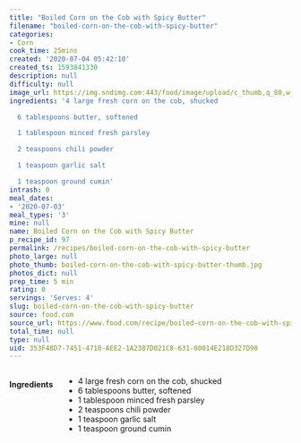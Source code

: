 ```yaml
---
title: "Boiled Corn on the Cob with Spicy Butter"
filename: "boiled-corn-on-the-cob-with-spicy-butter"
categories:
- Corn
cook_time: 25mins
created: '2020-07-04 05:42:10'
created_ts: 1593841330
description: null
difficulty: null
image_url: https://img.sndimg.com:443/food/image/upload/c_thumb,q_80,w_562,h_316/v1/img/recipes/11/83/24/pic90MKXk.jpg
ingredients: '4 large fresh corn on the cob, shucked

  6 tablespoons butter, softened

  1 tablespoon minced fresh parsley

  2 teaspoons chili powder

  1 teaspoon garlic salt

  1 teaspoon ground cumin'
intrash: 0
meal_dates:
- '2020-07-03'
meal_types: '3'
mine: null
name: Boiled Corn on the Cob with Spicy Butter
p_recipe_id: 97
permalink: /recipes/boiled-corn-on-the-cob-with-spicy-butter
photo_large: null
photo_thumb: boiled-corn-on-the-cob-with-spicy-butter-thumb.jpg
photos_dict: null
prep_time: 5 min
rating: 0
servings: 'Serves: 4'
slug: boiled-corn-on-the-cob-with-spicy-butter
source: food.com
source_url: https://www.food.com/recipe/boiled-corn-on-the-cob-with-spicy-butter-118324
total_time: null
type: null
uid: 353F48D7-7451-4710-AEE2-1A2387D021C8-631-00014E218D327D98
---
```

<div class="large-8 medium-7 columns" id="writeup">	</div><!-- #writeup -->
</div><!-- #row-one -->
<div class="row" id="row-two">	<div class="medium-4 small-5 columns" id="ingredients"><h4>Ingredients</h4><div class="box box-ingredients content"><ul>
<li>4 large fresh corn on the cob, shucked</li>
<li>6 tablespoons butter, softened</li>
<li>1 tablespoon minced fresh parsley</li>
<li>2 teaspoons chili powder</li>
<li>1 teaspoon garlic salt</li>
<li>1 teaspoon ground cumin</li>
</ul>
</div>	</div>	<div class="medium-6 small-7 columns" id="directions">	</div>